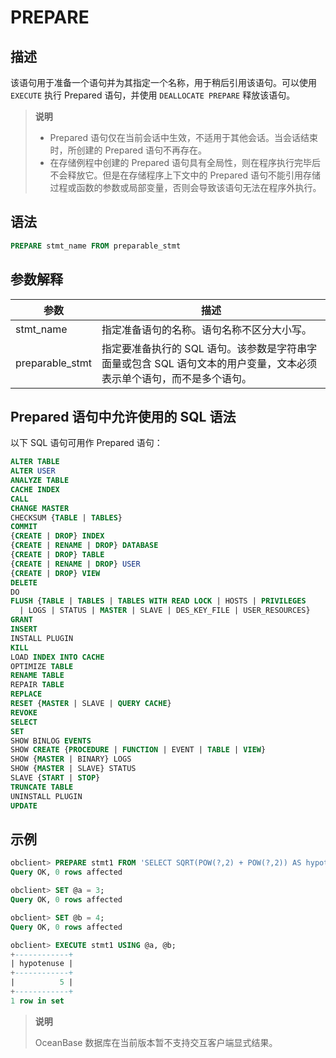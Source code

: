 # PREPARE

## 描述

该语句用于准备一个语句并为其指定一个名称，用于稍后引用该语句。可以使用 `EXECUTE` 执行 Prepared 语句，并使用 `DEALLOCATE PREPARE` 释放该语句。

>**说明**
>
>* Prepared 语句仅在当前会话中生效，不适用于其他会话。当会话结束时，所创建的 Prepared 语句不再存在。
>* 在存储例程中创建的 Prepared 语句具有全局性，则在程序执行完毕后不会释放它。但是在存储程序上下文中的 Prepared 语句不能引用存储过程或函数的参数或局部变量，否则会导致该语句无法在程序外执行。

## 语法

```sql
PREPARE stmt_name FROM preparable_stmt
```

## 参数解释

|       参数      |        描述      |
|-----------------|------------------|
| stmt_name       | 指定准备语句的名称。语句名称不区分大小写。       |
| preparable_stmt | 指定要准备执行的 SQL 语句。该参数是字符串字面量或包含 SQL 语句文本的用户变量，文本必须表示单个语句，而不是多个语句。 |

## Prepared 语句中允许使用的 SQL 语法

以下 SQL 语句可用作 Prepared 语句：

```sql
ALTER TABLE
ALTER USER
ANALYZE TABLE
CACHE INDEX
CALL
CHANGE MASTER
CHECKSUM {TABLE | TABLES}
COMMIT
{CREATE | DROP} INDEX
{CREATE | RENAME | DROP} DATABASE
{CREATE | DROP} TABLE
{CREATE | RENAME | DROP} USER
{CREATE | DROP} VIEW
DELETE
DO
FLUSH {TABLE | TABLES | TABLES WITH READ LOCK | HOSTS | PRIVILEGES
  | LOGS | STATUS | MASTER | SLAVE | DES_KEY_FILE | USER_RESOURCES}
GRANT
INSERT
INSTALL PLUGIN
KILL
LOAD INDEX INTO CACHE
OPTIMIZE TABLE
RENAME TABLE
REPAIR TABLE
REPLACE
RESET {MASTER | SLAVE | QUERY CACHE}
REVOKE
SELECT
SET
SHOW BINLOG EVENTS
SHOW CREATE {PROCEDURE | FUNCTION | EVENT | TABLE | VIEW}
SHOW {MASTER | BINARY} LOGS
SHOW {MASTER | SLAVE} STATUS
SLAVE {START | STOP}
TRUNCATE TABLE
UNINSTALL PLUGIN
UPDATE
```

## 示例

```sql
obclient> PREPARE stmt1 FROM 'SELECT SQRT(POW(?,2) + POW(?,2)) AS hypotenuse';
Query OK, 0 rows affected 

obclient> SET @a = 3;
Query OK, 0 rows affected 

obclient> SET @b = 4;
Query OK, 0 rows affected 

obclient> EXECUTE stmt1 USING @a, @b;
+------------+
| hypotenuse |
+------------+
|          5 |
+------------+
1 row in set
```

>**说明**
>
>OceanBase 数据库在当前版本暂不支持交互客户端显式结果。
